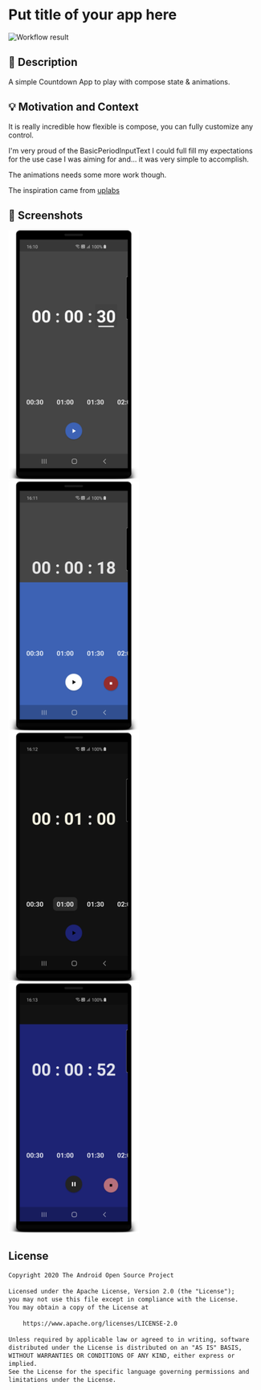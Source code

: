 # Put title of your app here

<!--- Replace <OWNER> with your Github Username and <REPOSITORY> with the name of your repository. -->
<!--- You can find both of these in the url bar when you open your repository in github. -->
![Workflow result](https://github.com/atorresveiga/android-dev-challenge-compose-countdown/workflows/Check/badge.svg)


## :scroll: Description
<!--- Describe your app in one or two sentences -->
A simple Countdown App to play with compose state & animations.

## :bulb: Motivation and Context
<!--- Optionally point readers to interesting parts of your submission. -->
<!--- What are you especially proud of? -->

It is really incredible how flexible is compose, you can fully customize any control.

I'm very proud of the BasicPeriodInputText I could full fill my expectations for the use case I was aiming for and... it was very simple to accomplish.

The animations needs some more work though.

The inspiration came from [uplabs](https://www.uplabs.com/posts/countdown-timer-page-animation)

## :camera_flash: Screenshots
<!-- You can add more screenshots here if you like -->
<img src="/results/screenshot_1.png" width="260">&emsp;<img src="/results/screenshot_2.png" width="260">
<img src="/results/screenshot_3.png" width="260">&emsp;<img src="/results/screenshot_4.png" width="260">

## License
```
Copyright 2020 The Android Open Source Project

Licensed under the Apache License, Version 2.0 (the "License");
you may not use this file except in compliance with the License.
You may obtain a copy of the License at

    https://www.apache.org/licenses/LICENSE-2.0

Unless required by applicable law or agreed to in writing, software
distributed under the License is distributed on an "AS IS" BASIS,
WITHOUT WARRANTIES OR CONDITIONS OF ANY KIND, either express or implied.
See the License for the specific language governing permissions and
limitations under the License.
```

